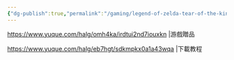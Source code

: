 ```yaml
---
{"dg-publish":true,"permalink":"/gaming/legend-of-zelda-tear-of-the-kingdom/pc-version-from-taobao/","dgPassFrontmatter":true}
---
```


https://www.yuque.com/halg/omh4ka/irdtui2nd7iouxkn               |游戲贈品

https://www.yuque.com/halg/eb7hgt/sdkmpkx0a1a43wqa             |下載教程
